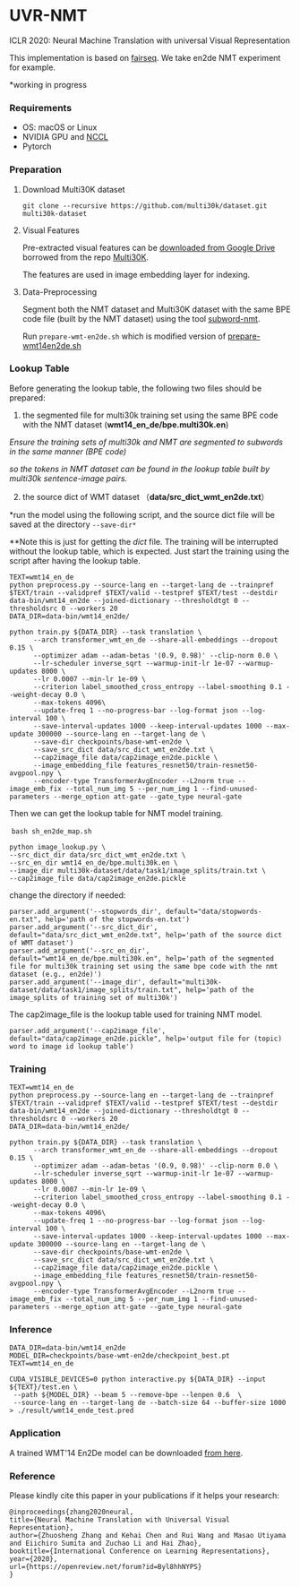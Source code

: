 # UVR-NMT

ICLR 2020: Neural Machine Translation  with universal Visual Representation

This implementation is based on [fairseq](https://github.com/pytorch/fairseq). We take en2de NMT experiment for example.

*working in progress

### Requirements

- OS: macOS or Linux
- NVIDIA GPU and [NCCL](https://github.com/NVIDIA/nccl)
- Pytorch

### Preparation

1. Download Multi30K dataset

   ```
   git clone --recursive https://github.com/multi30k/dataset.git multi30k-dataset
   ```

2. Visual Features

   Pre-extracted visual features can be [downloaded from Google Drive](https://drive.google.com/drive/folders/1I2ufg3rTva3qeBkEc-xDpkESsGkYXgCf?usp=sharing) borrowed from the repo [Multi30K](https://github.com/multi30k/dataset).

   The features are used in image embedding layer for indexing. 

3. Data-Preprocessing

   Segment both the NMT dataset and Multi30K dataset with the same BPE code file (built by the NMT dataset) using the tool [subword-nmt](https://github.com/rsennrich/subword-nmt).

   Run `prepare-wmt-en2de.sh` which is modified version of [prepare-wmt14en2de.sh](https://github.com/pytorch/fairseq/blob/master/examples/translation/prepare-wmt14en2de.sh)

### Lookup Table

Before generating the lookup table, the following two files should be prepared:

1) the segmented file for multi30k training set using the same BPE code with the NMT dataset (**wmt14_en_de/bpe.multi30k.en**)

*Ensure the training sets of multi30k and NMT are segmented to subwords in the same manner (BPE code)*

*so the tokens in NMT dataset can be found in the lookup table built by multi30k sentence-image pairs.*

2) the source dict of WMT dataset （**data/src_dict_wmt_en2de.txt**）

*run the model using the following script, and the source dict file will be saved at the directory  `--save-dir*`

**Note this is just for getting the *dict* file. The training will be interrupted without the lookup table, which is expected. Just start the training using the script after having the lookup table.

```
TEXT=wmt14_en_de
python preprocess.py --source-lang en --target-lang de --trainpref $TEXT/train --validpref $TEXT/valid --testpref $TEXT/test --destdir data-bin/wmt14_en2de --joined-dictionary --thresholdtgt 0 --thresholdsrc 0 --workers 20
DATA_DIR=data-bin/wmt14_en2de/

python train.py ${DATA_DIR} --task translation \
      --arch transformer_wmt_en_de --share-all-embeddings --dropout 0.15 \
      --optimizer adam --adam-betas '(0.9, 0.98)' --clip-norm 0.0 \
      --lr-scheduler inverse_sqrt --warmup-init-lr 1e-07 --warmup-updates 8000 \
      --lr 0.0007 --min-lr 1e-09 \
      --criterion label_smoothed_cross_entropy --label-smoothing 0.1 --weight-decay 0.0 \
      --max-tokens 4096\
      --update-freq 1 --no-progress-bar --log-format json --log-interval 100 \
      --save-interval-updates 1000 --keep-interval-updates 1000 --max-update 300000 --source-lang en --target-lang de \
      --save-dir checkpoints/base-wmt-en2de \
      --save_src_dict data/src_dict_wmt_en2de.txt \
      --cap2image_file data/cap2image_en2de.pickle \
      --image_embedding_file features_resnet50/train-resnet50-avgpool.npy \
      --encoder-type TransformerAvgEncoder --L2norm true --image_emb_fix --total_num_img 5 --per_num_img 1 --find-unused-parameters --merge_option att-gate --gate_type neural-gate
```

Then we can get the lookup table for NMT model training.

​	`bash sh_en2de_map.sh`

```
python image_lookup.py \
--src_dict_dir data/src_dict_wmt_en2de.txt \
--src_en_dir wmt14_en_de/bpe.multi30k.en \
--image_dir multi30k-dataset/data/task1/image_splits/train.txt \
--cap2image_file data/cap2image_en2de.pickle
```

change the directory if needed:

```
parser.add_argument('--stopwords_dir', default="data/stopwords-en.txt", help='path of the stopwords-en.txt')
parser.add_argument('--src_dict_dir', default="data/src_dict_wmt_en2de.txt", help='path of the source dict of WMT dataset')
parser.add_argument('--src_en_dir', default="wmt14_en_de/bpe.multi30k.en", help='path of the segmented file for multi30k training set using the same bpe code with the nmt dataset (e.g., en2de)')
parser.add_argument('--image_dir', default="multi30k-dataset/data/task1/image_splits/train.txt", help='path of the image_splits of training set of multi30k')
```

The cap2image_file is the lookup table used for training NMT model.

```
parser.add_argument('--cap2image_file', default="data/cap2image_en2de.pickle", help='output file for (topic) word to image id lookup table')
```

### Training

```
TEXT=wmt14_en_de
python preprocess.py --source-lang en --target-lang de --trainpref $TEXT/train --validpref $TEXT/valid --testpref $TEXT/test --destdir data-bin/wmt14_en2de --joined-dictionary --thresholdtgt 0 --thresholdsrc 0 --workers 20
DATA_DIR=data-bin/wmt14_en2de/

python train.py ${DATA_DIR} --task translation \
      --arch transformer_wmt_en_de --share-all-embeddings --dropout 0.15 \
      --optimizer adam --adam-betas '(0.9, 0.98)' --clip-norm 0.0 \
      --lr-scheduler inverse_sqrt --warmup-init-lr 1e-07 --warmup-updates 8000 \
      --lr 0.0007 --min-lr 1e-09 \
      --criterion label_smoothed_cross_entropy --label-smoothing 0.1 --weight-decay 0.0 \
      --max-tokens 4096\
      --update-freq 1 --no-progress-bar --log-format json --log-interval 100 \
      --save-interval-updates 1000 --keep-interval-updates 1000 --max-update 300000 --source-lang en --target-lang de \
      --save-dir checkpoints/base-wmt-en2de \
      --save_src_dict data/src_dict_wmt_en2de.txt \
      --cap2image_file data/cap2image_en2de.pickle \
      --image_embedding_file features_resnet50/train-resnet50-avgpool.npy \
      --encoder-type TransformerAvgEncoder --L2norm true --image_emb_fix --total_num_img 5 --per_num_img 1 --find-unused-parameters --merge_option att-gate --gate_type neural-gate
```

### Inference

```
DATA_DIR=data-bin/wmt14_en2de
MODEL_DIR=checkpoints/base-wmt-en2de/checkpoint_best.pt
TEXT=wmt14_en_de

CUDA_VISIBLE_DEVICES=0 python interactive.py ${DATA_DIR} --input ${TEXT}/test.en \
 --path ${MODEL_DIR} --beam 5 --remove-bpe --lenpen 0.6  \
 --source-lang en --target-lang de --batch-size 64 --buffer-size 1000 > ./result/wmt14_ende_test.pred
```

### Application

A trained WMT'14 En2De model can be downloaded [from here](https://drive.google.com/open?id=1cRwFiT0nWJq2gWecMof8I5Mna3BFnlVx).

### Reference

Please kindly cite this paper in your publications if it helps your research:

```
@inproceedings{zhang2020neural,
title={Neural Machine Translation with Universal Visual Representation},
author={Zhuosheng Zhang and Kehai Chen and Rui Wang and Masao Utiyama and Eiichiro Sumita and Zuchao Li and Hai Zhao},
booktitle={International Conference on Learning Representations},
year={2020},
url={https://openreview.net/forum?id=Byl8hhNYPS}
}
```